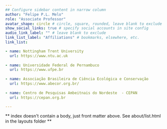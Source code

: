 ```yaml
---
## Configure sidebar content in narrow column
author: "Felipe P.L. Melo"
role: "Associate Professor"
avatar_shape: circle # circle, square, rounded, leave blank to exclude
show_social_links: true # specify social accounts in site config
audio_link_label: "" # leave blank to exclude
link_list_label: "Affiliations" # bookmarks, elsewhere, etc.
link_list:

- name: Nottingham Trent University
  url: https://www.ntu.ac.uk
  
- name: Universidade Federal de Pernambuco
  url: https://www.ufpe.br
  
- name: Associação Brasileira de Ciência Ecológica e Conservação
  url: https://www.abecor.org.br/
  
- name: Centro de Pesquisas Ambeitnais do Nordeste  - CEPAN
  url: https://cepan.org.br

---
```


** index doesn't contain a body, just front matter above.
See about/list.html in the layouts folder **